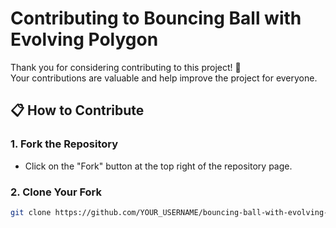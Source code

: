 # Contributing to Bouncing Ball with Evolving Polygon

Thank you for considering contributing to this project! 🎉  
Your contributions are valuable and help improve the project for everyone.

## 📋 How to Contribute

### 1. Fork the Repository
- Click on the "Fork" button at the top right of the repository page.

### 2. Clone Your Fork
```bash
git clone https://github.com/YOUR_USERNAME/bouncing-ball-with-evolving-polygon.git
